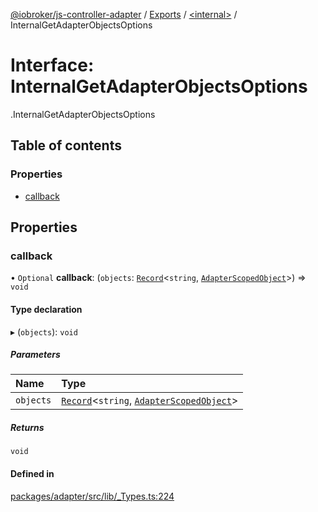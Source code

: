 [@iobroker/js-controller-adapter](../README.md) / [Exports](../modules.md) / [<internal\>](../modules/internal_.md) / InternalGetAdapterObjectsOptions

# Interface: InternalGetAdapterObjectsOptions

[<internal>](../modules/internal_.md).InternalGetAdapterObjectsOptions

## Table of contents

### Properties

- [callback](internal_.InternalGetAdapterObjectsOptions.md#callback)

## Properties

### callback

• `Optional` **callback**: (`objects`: [`Record`](../modules/internal_.md#record)<`string`, [`AdapterScopedObject`](../modules/internal_.md#adapterscopedobject)\>) => `void`

#### Type declaration

▸ (`objects`): `void`

##### Parameters

| Name | Type |
| :------ | :------ |
| `objects` | [`Record`](../modules/internal_.md#record)<`string`, [`AdapterScopedObject`](../modules/internal_.md#adapterscopedobject)\> |

##### Returns

`void`

#### Defined in

[packages/adapter/src/lib/_Types.ts:224](https://github.com/ioBroker/ioBroker.js-controller/blob/c03ca562/packages/adapter/src/lib/_Types.ts#L224)

